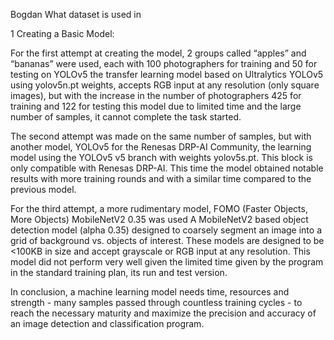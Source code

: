 Bogdan 
What dataset is used in 




1 Creating a Basic Model:

For the first attempt at creating the model, 2 groups called “apples” and “bananas” were used, each with 100 photographers for training and 50 for testing on YOLOv5
the transfer learning model based on Ultralytics YOLOv5 using yolov5n.pt weights, accepts RGB input at any resolution (only square images), but with the increase in the number of photographers 425 for training and 122 for testing this model due to limited time and the large number of samples, it cannot complete the task started.





The second attempt was made on the same number of samples, but with another model, YOLOv5 for the Renesas DRP-AI Community, the learning model using the YOLOv5 v5 branch with weights yolov5s.pt. This block is only compatible with Renesas DRP-AI.
This time the model obtained notable results with more training rounds and with a similar time compared to the previous model.

 




For the third attempt, a more rudimentary model, FOMO (Faster Objects, More Objects) MobileNetV2 0.35 was used A MobileNetV2 based object detection model (alpha 0.35) designed to coarsely segment an image into a grid of background vs. objects of interest. These models are designed to be <100KB in size and accept grayscale or RGB input at any resolution.
This model did not perform very well given the limited time given by the program in the standard training plan, its run and test version.




In conclusion, a machine learning model needs time, resources and strength - many samples passed through countless training cycles - to reach the necessary maturity and maximize the precision and accuracy of an image detection and classification program.
